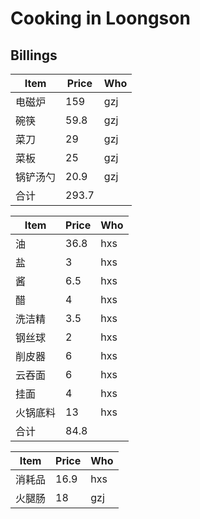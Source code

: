 # Cooking in Loongson
## Billings

| Item   | Price    | Who  |
| ---- | ----- | ---- |
| 电磁炉  | 159   | gzj  |
| 碗筷   | 59.8  | gzj  |
| 菜刀   | 29    | gzj  |
| 菜板   | 25    | gzj  |
| 锅铲汤勺 | 20.9  | gzj  |
| 合计   | 293.7 |      |

| Item   | Price   | Who  |
| ---- | ---- | ---- |
| 油    | 36.8 | hxs  |
| 盐    | 3    | hxs  |
| 酱    | 6.5  | hxs  |
| 醋    | 4    | hxs  |
| 洗洁精  | 3.5  | hxs  |
| 钢丝球  | 2    | hxs  |
| 削皮器  | 6    | hxs  |
| 云吞面  | 6    | hxs  |
| 挂面   | 4    | hxs  |
| 火锅底料 | 13   | hxs  |
| 合计   | 84.8 |      |


| Item   | Price   | Who  |
| ---- | ---- | ---- |
|  消耗品| 16.9| hxs|     
|火腿肠| 18| gzj|



